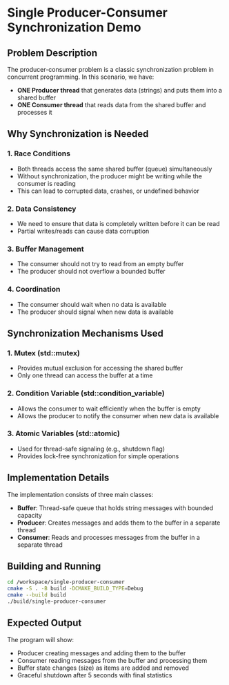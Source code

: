 # Single Producer-Consumer Synchronization Demo

## Problem Description

The producer-consumer problem is a classic synchronization problem in concurrent programming. In this scenario, we have:
- **ONE Producer thread** that generates data (strings) and puts them into a shared buffer
- **ONE Consumer thread** that reads data from the shared buffer and processes it

## Why Synchronization is Needed

### 1. Race Conditions
- Both threads access the same shared buffer (queue) simultaneously
- Without synchronization, the producer might be writing while the consumer is reading
- This can lead to corrupted data, crashes, or undefined behavior

### 2. Data Consistency
- We need to ensure that data is completely written before it can be read
- Partial writes/reads can cause data corruption

### 3. Buffer Management
- The consumer should not try to read from an empty buffer
- The producer should not overflow a bounded buffer

### 4. Coordination
- The consumer should wait when no data is available
- The producer should signal when new data is available

## Synchronization Mechanisms Used

### 1. Mutex (std::mutex)
- Provides mutual exclusion for accessing the shared buffer
- Only one thread can access the buffer at a time

### 2. Condition Variable (std::condition_variable)
- Allows the consumer to wait efficiently when the buffer is empty
- Allows the producer to notify the consumer when new data is available

### 3. Atomic Variables (std::atomic<bool>)
- Used for thread-safe signaling (e.g., shutdown flag)
- Provides lock-free synchronization for simple operations

## Implementation Details

The implementation consists of three main classes:

- **Buffer**: Thread-safe queue that holds string messages with bounded capacity
- **Producer**: Creates messages and adds them to the buffer in a separate thread
- **Consumer**: Reads and processes messages from the buffer in a separate thread

## Building and Running

```bash
cd /workspace/single-producer-consumer
cmake -S . -B build -DCMAKE_BUILD_TYPE=Debug
cmake --build build
./build/single-producer-consumer
```

## Expected Output

The program will show:
- Producer creating messages and adding them to the buffer
- Consumer reading messages from the buffer and processing them
- Buffer state changes (size) as items are added and removed
- Graceful shutdown after 5 seconds with final statistics